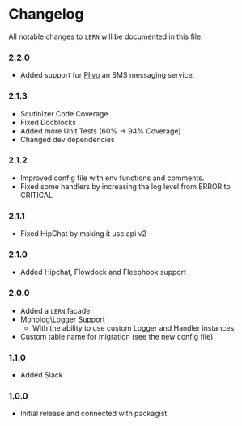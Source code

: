 # Changelog

All notable changes to `LERN` will be documented in this file.

### 2.2.0
- Added support for [Plivo](https://www.plivo.com/) an SMS messaging service.

### 2.1.3
- Scutinizer Code Coverage
- Fixed Docblocks
- Added more Unit Tests (60% -> 94% Coverage)
- Changed dev dependencies

### 2.1.2
- Improved config file with env functions and comments. 
- Fixed some handlers by increasing the log level from ERROR to CRITICAL

### 2.1.1
- Fixed HipChat by making it use api v2

### 2.1.0
- Added Hipchat, Flowdock and Fleephook support

### 2.0.0
- Added a `LERN` facade
- Monolog\Logger Support
    - With the ability to use custom Logger and Handler instances
- Custom table name for migration (see the new config file)

### 1.1.0
- Added Slack

### 1.0.0
- Initial release and connected with packagist
